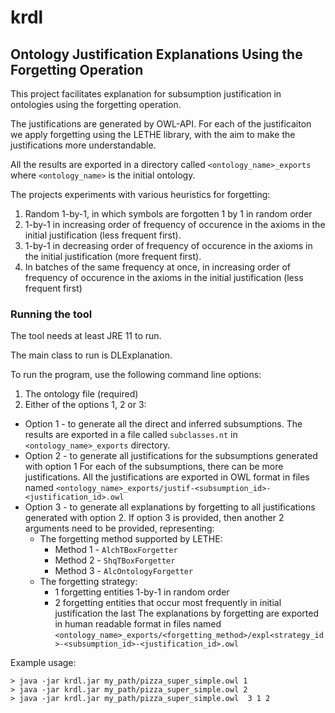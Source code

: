 # krdl
## Ontology Justification Explanations Using the Forgetting Operation

This project facilitates explanation for subsumption justification in ontologies using the forgetting operation.

The justifications are generated by OWL-API. For each of the justificaiton we apply forgetting using the LETHE library, with the aim to make the justifications more understandable.

All the results are exported in a directory called `<ontology_name>_exports` where `<ontology_name>` is the initial ontology.

The projects experiments with various heuristics for forgetting: 

1. Random 1-by-1, in which symbols are forgotten 1 by 1 in random order
2. 1-by-1 in increasing order of frequency of occurence in the axioms in the initial justification (less frequent first).
3. 1-by-1 in decreasing order of frequency of occurence in the axioms in the initial justification (more frequent first).
4. In batches of the same frequency at once, in increasing order of frequency of occurence in the axioms in the initial justification (less frequent first)


### Running the tool

The tool needs at least JRE 11 to run.

The main class to run is DLExplanation. 

To run the program, use the following command line options:

1. The ontology file (required)
2. Either of the options 1, 2 or 3:
  - Option 1 - to generate all the direct and inferred subsumptions. 
  The results are exported in a file called `subclasses.nt` in `<ontology_name>_exports` directory.
  - Option 2 - to generate all justifications for the subsumptions generated with option 1
  For each of the subsumptions, there can be more justifications. All the justifications are
  exported in OWL format in files named `<ontology_name>_exports/justif-<subsumption_id>-<justification_id>.owl`
  - Option 3 - to generate all explanations by forgetting to all justifications generated with option 2. 
  If option 3 is provided, then another 2 arguments need to be provided, representing:
    - The forgetting method supported by LETHE:
         - Method 1 - `AlchTBoxForgetter`
         - Method 2 - `ShqTBoxForgetter`
         - Method 3 - `AlcOntologyForgetter`
    - The forgetting strategy: 
        - 1 forgetting entities 1-by-1 in random order
        - 2 forgetting entities that occur most frequently in initial justification the last
 The explanations by forgetting are exported in human readable format in files named
 `<ontology_name>_exports/<forgetting_method>/expl<strategy_id>-<subsumption_id>-<justification_id>.owl`  

Example usage:

    > java -jar krdl.jar my_path/pizza_super_simple.owl 1
    > java -jar krdl.jar my_path/pizza_super_simple.owl 2
    > java -jar krdl.jar my_path/pizza_super_simple.owl  3 1 2



